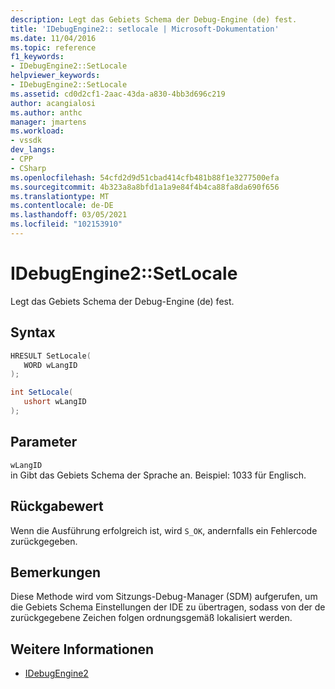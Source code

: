 ```yaml
---
description: Legt das Gebiets Schema der Debug-Engine (de) fest.
title: 'IDebugEngine2:: setlocale | Microsoft-Dokumentation'
ms.date: 11/04/2016
ms.topic: reference
f1_keywords:
- IDebugEngine2::SetLocale
helpviewer_keywords:
- IDebugEngine2::SetLocale
ms.assetid: cd0d2cf1-2aac-43da-a830-4bb3d696c219
author: acangialosi
ms.author: anthc
manager: jmartens
ms.workload:
- vssdk
dev_langs:
- CPP
- CSharp
ms.openlocfilehash: 54cfd2d9d51cbad414cfb481b88f1e3277500efa
ms.sourcegitcommit: 4b323a8a8bfd1a1a9e84f4b4ca88fa8da690f656
ms.translationtype: MT
ms.contentlocale: de-DE
ms.lasthandoff: 03/05/2021
ms.locfileid: "102153910"
---
```

# <a name="idebugengine2setlocale"></a>IDebugEngine2::SetLocale
Legt das Gebiets Schema der Debug-Engine (de) fest.

## <a name="syntax"></a>Syntax

```cpp
HRESULT SetLocale( 
   WORD wLangID
);
```

```csharp
int SetLocale( 
   ushort wLangID
);
```

## <a name="parameters"></a>Parameter
`wLangID`\
in Gibt das Gebiets Schema der Sprache an. Beispiel: 1033 für Englisch.

## <a name="return-value"></a>Rückgabewert
 Wenn die Ausführung erfolgreich ist, wird `S_OK`, andernfalls ein Fehlercode zurückgegeben.

## <a name="remarks"></a>Bemerkungen
 Diese Methode wird vom Sitzungs-Debug-Manager (SDM) aufgerufen, um die Gebiets Schema Einstellungen der IDE zu übertragen, sodass von der de zurückgegebene Zeichen folgen ordnungsgemäß lokalisiert werden.

## <a name="see-also"></a>Weitere Informationen
- [IDebugEngine2](../../../extensibility/debugger/reference/idebugengine2.md)
